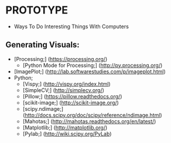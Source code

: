 # PROTOTYPE
* Ways To Do Interesting Things With Computers
## Generating Visuals:
* [Processing;] (https://processing.org/)
  * [Python Mode for Processing;] (http://py.processing.org/)
* [ImagePlot;] (http://lab.softwarestudies.com/p/imageplot.html)
* Python;
  * [Vispy;] (http://vispy.org/index.html)
  * [SimpleCV;] (http://simplecv.org/)
  * [Pillow;] (https://pillow.readthedocs.org/)
  * [scikit-image;] (http://scikit-image.org/)
  * [scipy.ndimage;] (http://docs.scipy.org/doc/scipy/reference/ndimage.html)
  * [Mahotas;] (http://mahotas.readthedocs.org/en/latest/)
  * [Matplotlib;] (http://matplotlib.org/)
  * [Pylab;] (http://wiki.scipy.org/PyLab)
